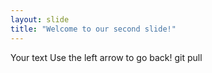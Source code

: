 ```yaml
---
layout: slide
title: "Welcome to our second slide!"
---
```

Your text
Use the left arrow to go back!
git pull
